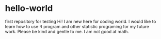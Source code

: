 # hello-world
first repository for testing
Hi!
I am new here for coding world. I would like to learn how to use R program and other statistic programing for my future work.
Please be kind and gentle to me. I am not good at math.
